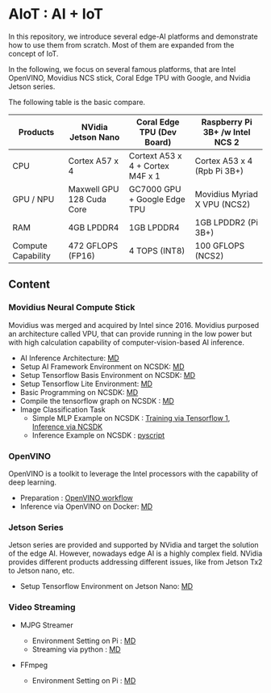 # AIoT : AI + IoT

In this repository, we introduce several edge-AI platforms and demonstrate how to use them from scratch. Most of them are expanded from the concept of IoT.

In the following, we focus on several famous platforms, that are Intel OpenVINO, Movidius NCS stick, Coral Edge TPU with Google, and Nvidia Jetson series.

The following table is the basic compare.

| Products | NVidia Jetson Nano | Coral Edge TPU (Dev Board) | Raspberry Pi 3B+ /w Intel NCS 2 |
| -- | -- | -- | -- |
| CPU | Cortex A57 x 4 | Cortext A53 x 4 + Cortex M4F x 1 | Cortex A53 x 4 (Rpb Pi 3B+) |
| GPU / NPU | Maxwell GPU 128 Cuda Core | GC7000 GPU + Google Edge TPU | Movidius Myriad X VPU (NCS2) |
| RAM | 4GB LPDDR4 | 1GB LPDDR4 | 1GB LPDDR2 (Pi 3B+) |
| Compute Capability | 472 GFLOPS (FP16) | 4 TOPS (INT8) | 100 GFLOPS (NCS2) |

## Content

### Movidius Neural Compute Stick

Movidius was merged and acquired by Intel since 2016. Movidius purposed an architecture called VPU, that can provide running in the low power but with high calculation capability of computer-vision-based AI inference.

* AI Inference Architecture: [MD](pi_movidius/AI_Inference_Architecture.md)
* Setup AI Framework Environment on NCSDK: [MD](pi_movidius/quickstart.md)
* Setup Tensorflow Basis Environment on NCSDK: [MD](pi_movidius/Tensorflow_Env.md)
* Setup Tensorflow Lite Environment: [MD](pi_movidius/TensorflowLite_RaspberryPi.md)
* Basic Programming on NCSDK: [MD](pi_movidius/basic_programming.md)
* Compile the tensorflow graph on NCSDK : [MD](pi_movidius/compile_movidius_graph.md)
* Image Classification Task
  * Simple MLP Example on NCSDK : [Training via Tensorflow 1](pi_movidius/SimpleMLP_Training.ipynb), [Inference via NCSDK](pi_movidius/SimpleMLP_Movidius.ipynb)
  * Inference Example on NCSDK : [pyscript](pi_movidius/inference.py)

### OpenVINO

OpenVINO is a toolkit to leverage the Intel processors with the capability of deep learning. 

* Preparation : [OpenVINO workflow](openvino/openvino_workflow.md)
* Inference via OpenVINO on Docker: [MD](openvino/inference_openvino_docker.md)
  
### Jetson Series

Jetson series are provided and supported by NVidia and target the solution of the edge AI. However, nowadays edge AI is a highly complex field. NVidia provides different products addressing different issues, like from Jetson Tx2 to Jetson nano, etc.

* Setup Tensorflow Environment on Jetson Nano: [MD](tx2/jetson_tx2_quickstart.md)

### Video Streaming

* MJPG Streamer
  * Environment Setting on Pi : [MD](mjpg_streamer/quickstart.md)
  * Streaming via python : [MD](mjpg_streamer/video_streaming_using_python.md)

* FFmpeg
  * Environment Setting on Pi : [MD](ffmpeg/quickstart.md)

